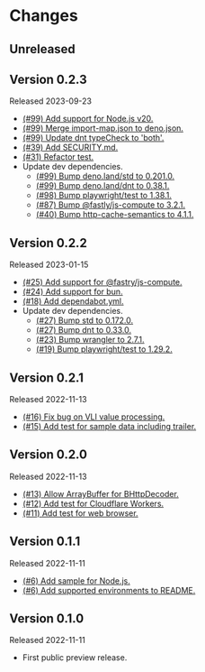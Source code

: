# Changes

## Unreleased

## Version 0.2.3

Released 2023-09-23

- [(#99) Add support for Node.js v20.](https://github.com/dajiaji/bhttp-js/pull/99)
- [(#99) Merge import-map.json to deno.json.](https://github.com/dajiaji/bhttp-js/pull/99)
- [(#99) Update dnt typeCheck to 'both'.](https://github.com/dajiaji/bhttp-js/pull/99)
- [(#39) Add SECURITY.md.](https://github.com/dajiaji/bhttp-js/pull/39)
- [(#31) Refactor test.](https://github.com/dajiaji/bhttp-js/pull/31)
- Update dev dependencies.
  - [(#99) Bump deno.land/std to 0.201.0.](https://github.com/dajiaji/bhttp-js/pull/99)
  - [(#99) Bump deno.land/dnt to 0.38.1.](https://github.com/dajiaji/bhttp-js/pull/99)
  - [(#98) Bump playwright/test to 1.38.1.](https://github.com/dajiaji/bhttp-js/pull/98)
  - [(#87) Bump @fastly/js-compute to 3.2.1.](https://github.com/dajiaji/bhttp-js/pull/87)
  - [(#40) Bump http-cache-semantics to 4.1.1.](https://github.com/dajiaji/bhttp-js/pull/40)

## Version 0.2.2

Released 2023-01-15

- [(#25) Add support for @fastry/js-compute.](https://github.com/dajiaji/bhttp-js/pull/25)
- [(#24) Add support for bun.](https://github.com/dajiaji/bhttp-js/pull/24)
- [(#18) Add dependabot.yml.](https://github.com/dajiaji/bhttp-js/pull/18)
- Update dev dependencies.
  - [(#27) Bump std to 0.172.0.](https://github.com/dajiaji/bhttp-js/pull/27)
  - [(#27) Bump dnt to 0.33.0.](https://github.com/dajiaji/bhttp-js/pull/27)
  - [(#23) Bump wrangler to 2.7.1.](https://github.com/dajiaji/bhttp-js/pull/23)
  - [(#19) Bump playwright/test to 1.29.2.](https://github.com/dajiaji/bhttp-js/pull/19)

## Version 0.2.1

Released 2022-11-13

- [(#16) Fix bug on VLI value processing.](https://github.com/dajiaji/bhttp-js/pull/16)
- [(#15) Add test for sample data including trailer.](https://github.com/dajiaji/bhttp-js/pull/15)

## Version 0.2.0

Released 2022-11-13

- [(#13) Allow ArrayBuffer for BHttpDecoder.](https://github.com/dajiaji/bhttp-js/pull/13)
- [(#12) Add test for Cloudflare Workers.](https://github.com/dajiaji/bhttp-js/pull/12)
- [(#11) Add test for web browser.](https://github.com/dajiaji/bhttp-js/pull/11)

## Version 0.1.1

Released 2022-11-11

- [(#6) Add sample for Node.js.](https://github.com/dajiaji/bhttp-js/pull/6)
- [(#6) Add supported environments to README.](https://github.com/dajiaji/bhttp-js/pull/6)

## Version 0.1.0

Released 2022-11-11

- First public preview release.
